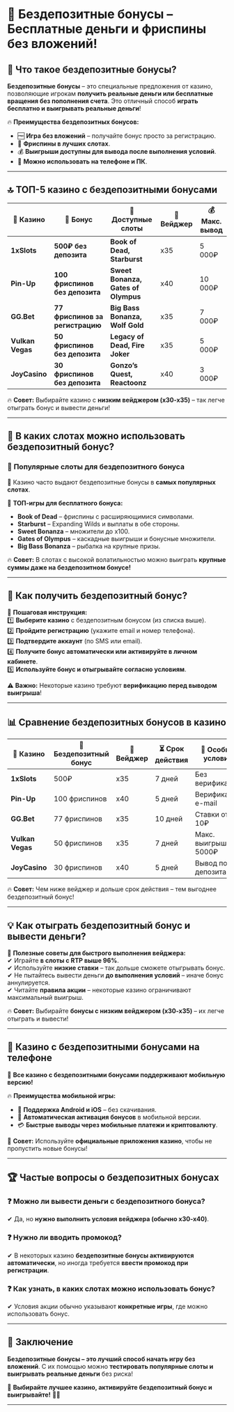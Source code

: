 # 🎁 Бездепозитные бонусы – Бесплатные деньги и фриспины без вложений!  

## 🎯 Что такое бездепозитные бонусы?  

**Бездепозитные бонусы** – это специальные предложения от казино, позволяющие игрокам **получить реальные деньги или бесплатные вращения без пополнения счета**. Это отличный способ **играть бесплатно и выигрывать реальные деньги**!  

🔥 **Преимущества бездепозитных бонусов:**  
- 🆓 **Игра без вложений** – получайте бонус просто за регистрацию.  
- 🎰 **Фриспины в лучших слотах**.  
- 💰 **Выигрыши доступны для вывода после выполнения условий**.  
- 📲 **Можно использовать на телефоне и ПК**.  

---

## 🔝 ТОП-5 казино с бездепозитными бонусами  

| 🎰 Казино | 🎁 Бонус | 🎡 Доступные слоты | 🔄 Вейджер | 💰 Макс. вывод |
|----------|---------|----------------|---------|------------------|
| **1xSlots** | **500₽ без депозита** | **Book of Dead, Starburst** | x35 | 5 000₽ |
| **Pin-Up** | **100 фриспинов без депозита** | **Sweet Bonanza, Gates of Olympus** | x40 | 10 000₽ |
| **GG.Bet** | **77 фриспинов за регистрацию** | **Big Bass Bonanza, Wolf Gold** | x35 | 7 000₽ |
| **Vulkan Vegas** | **50 фриспинов без депозита** | **Legacy of Dead, Fire Joker** | x35 | 5 000₽ |
| **JoyCasino** | **30 фриспинов без депозита** | **Gonzo’s Quest, Reactoonz** | x40 | 3 000₽ |

🔥 **Совет:** Выбирайте казино с **низким вейджером (x30-x35)** – так легче отыграть бонус и вывести деньги!  

---

## 🎡 В каких слотах можно использовать бездепозитный бонус?  

### 🎰 **Популярные слоты для бездепозитного бонуса**  
📌 Казино часто выдают бездепозитные бонусы в **самых популярных слотах**.  

💎 **ТОП-игры для бесплатного бонуса:**  
- **Book of Dead** – фриспины с расширяющимися символами.  
- **Starburst** – Expanding Wilds и выплаты в обе стороны.  
- **Sweet Bonanza** – множители до x100.  
- **Gates of Olympus** – каскадные выигрыши и бонусные множители.  
- **Big Bass Bonanza** – рыбалка на крупные призы.  

🔥 **Совет:** В слотах с высокой волатильностью можно выиграть **крупные суммы даже на бездепозитном бонусе!**  

---

## 🎁 Как получить бездепозитный бонус?  

🎯 **Пошаговая инструкция:**  
1️⃣ **Выберите казино** с бездепозитным бонусом (из списка выше).  
2️⃣ **Пройдите регистрацию** (укажите email и номер телефона).  
3️⃣ **Подтвердите аккаунт** (по SMS или email).  
4️⃣ **Получите бонус автоматически или активируйте в личном кабинете**.  
5️⃣ **Используйте бонус и отыгрывайте согласно условиям**.  

⚠️ **Важно:** Некоторые казино требуют **верификацию перед выводом выигрыша**!  

---

## 📊 Сравнение бездепозитных бонусов в казино  

| 🎰 Казино | 🎁 Бездепозитный бонус | 🔄 Вейджер | ⏳ Срок действия | 📌 Особые условия |
|----------|------------|---------|--------------|------------------|
| **1xSlots** | 500₽ | x35 | 7 дней | Без верификации |
| **Pin-Up** | 100 фриспинов | x40 | 5 дней | Верификация e-mail |
| **GG.Bet** | 77 фриспинов | x35 | 10 дней | Ставки от 10₽ |
| **Vulkan Vegas** | 50 фриспинов | x35 | 7 дней | Макс. выигрыш 5000₽ |
| **JoyCasino** | 30 фриспинов | x40 | 5 дней | Вывод после депозита |

🔥 **Совет:** Чем ниже вейджер и дольше срок действия – тем выгоднее бездепозитный бонус!  

---

## 💡 Как отыграть бездепозитный бонус и вывести деньги?  

🎯 **Полезные советы для быстрого выполнения вейджера:**  
✔ Играйте **в слоты с RTP выше 96%**.  
✔ Используйте **низкие ставки** – так дольше сможете отыгрывать бонус.  
✔ Не пытайтесь вывести деньги **до выполнения условий** – иначе бонус аннулируется.  
✔ Читайте **правила акции** – некоторые казино ограничивают максимальный выигрыш.  

🔥 **Совет:** Выбирайте **бонусы с низким вейджером (x30-x35)** – их легче отыграть и вывести!  

---

## 📱 Казино с бездепозитными бонусами на телефоне  

🎰 **Все казино с бездепозитными бонусами поддерживают мобильную версию!**  

🔥 **Преимущества мобильной игры:**  
- 📲 **Поддержка Android и iOS** – без скачивания.  
- 🎡 **Автоматическая активация бонусов** в мобильной версии.  
- 💳 **Быстрые выводы через мобильные платежи и криптовалюту**.  

🚀 **Совет:** Используйте **официальные приложения казино**, чтобы не пропустить новые бонусы!  

---

## 🏆 Частые вопросы о бездепозитных бонусах  

### ❓ Можно ли вывести деньги с бездепозитного бонуса?  
✔ Да, но **нужно выполнить условия вейджера (обычно x30-x40)**.  

### ❓ Нужно ли вводить промокод?  
✔ В некоторых казино **бездепозитные бонусы активируются автоматически**, но иногда требуется **ввести промокод при регистрации**.  

### ❓ Как узнать, в каких слотах можно использовать бонус?  
✔ Условия акции обычно указывают **конкретные игры**, где можно использовать бонус.  

---

## 🏁 Заключение  

**Бездепозитные бонусы – это лучший способ начать игру без вложений**. С их помощью можно **тестировать популярные слоты и выигрывать реальные деньги** без риска!  

🚀 **Выбирайте лучшее казино, активируйте бездепозитный бонус и выигрывайте!** 🎰🔥  

---
